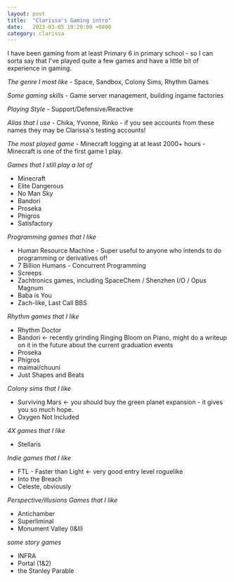 ```yaml
---
layout: post
title:  "Clarissa's Gaming intro"
date:   2023-03-05 19:20:00 +0800
category: clarissa
---
```


I have been gaming from at least Primary 6 in primary school - so I can sorta say that I've played quite a few games and have a little bit of experience in gaming.

*The genre I most like* - Space, Sandbox, Colony Sims, Rhythm Games

*Some gaming skills* - Game server management, building ingame factories

*Playing Style* - Support/Defensive/Reactive

*Alias that I use* - Chika, Yvonne, Rinko - if you see accounts from these names they may be Clarissa's testing accounts!

*The most played game* - Minecraft logging at at least 2000+ hours - Minecraft is one of the first game I play.

*Games that I still play a lot of*
* Minecraft
* Elite Dangerous
* No Man Sky
* Bandori
* Proseka 
* Phigros
* Satisfactory

*Programming games that I like*
* Human Resource Machine - Super useful to anyone who intends to do programming or derivatives of!
* 7 Billion Humans - Concurrent Programming
* Screeps
* Zachtronics games, including SpaceChem / Shenzhen I/O / Opus Magnum
* Baba is You
* Zach-like, Last Call BBS

*Rhythm games that I like*
* Rhythm Doctor 
* Bandori <- recently grinding Ringing Bloom on Piano, might do a writeup on it in the future about the current graduation events
* Proseka 
* Phigros
* maimai/chuuni
* Just Shapes and Beats

*Colony sims that I like*
* Surviving Mars <- you should buy the green planet expansion - it gives you so much hope.
* Oxygen Not Included 

*4X games that I like*
* Stellaris

*Indie games that I like*
* FTL - Faster than Light <- very good entry level roguelike
* Into the Breach
* Celeste, obviously

*Perspective/illusions Games that I like*
* Antichamber
* Superliminal 
* Monument Valley (I&II)

*some story games*
* INFRA
* Portal (1&2)
* the Stanley Parable